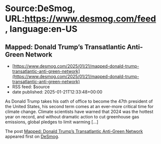 # Source:DeSmog, URL:https://www.desmog.com/feed, language:en-US

## Mapped: Donald Trump’s Transatlantic Anti-Green Network
 - [https://www.desmog.com/2025/01/21/mapped-donald-trump-transatlantic-anti-green-network](https://www.desmog.com/2025/01/21/mapped-donald-trump-transatlantic-anti-green-network)
 - RSS feed: $source
 - date published: 2025-01-21T12:33:48+00:00

<p>As Donald Trump takes his oath of office to become the 47th president of the United States, his second term comes at an ever-more critical time for climate change. Climate scientists have warned that 2024 was the hottest year on record, and without dramatic action to cut greenhouse gas emissions, global pledges to limit warming [&#8230;]</p>
<p>The post <a href="https://www.desmog.com/2025/01/21/mapped-donald-trump-transatlantic-anti-green-network/" data-wpel-link="internal">Mapped: Donald Trump’s Transatlantic Anti-Green Network</a> appeared first on <a href="https://www.desmog.com" data-wpel-link="internal">DeSmog</a>.</p>

